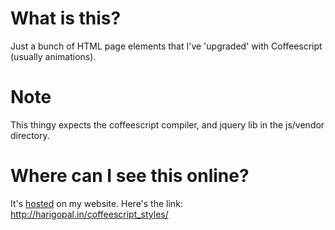 # What is this?

Just a bunch of HTML page elements that I've 'upgraded' with Coffeescript (usually animations).

# Note

This thingy expects the coffeescript compiler, and jquery lib in the js/vendor directory.

# Where can I see this online?

It's [hosted](http://harigopal.in/coffeescript_styles/) on my website. Here's the link: http://harigopal.in/coffeescript_styles/
